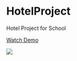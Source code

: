 # HotelProject

<p>Hotel Project for School</p>

<a href="http://hotel.mahdieslami.xyz/">Watch Demo</a>

<img src="https://s25.picofile.com/file/8450372868/Screenshot_2022_05_24_174643.png">
